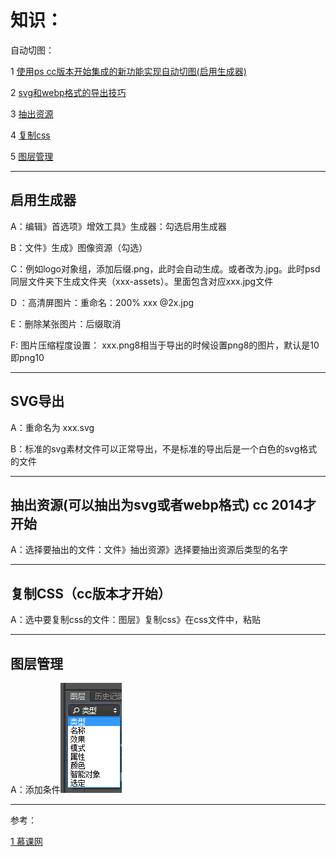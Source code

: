 # 知识：

自动切图：

1 [使用ps cc版本开始集成的新功能实现自动切图\(启用生成器\)](#启用生成器)

2 [svg和webp格式的导出技巧](#svg导出)

3 [抽出资源](#抽出资源可以抽出为svg或者webp格式-cc-2014才开始)

4 [复制css](#复制css（cc版本才开始）)

5 [图层管理](#图层管理)

---

## 启用生成器

A：编辑》首选项》增效工具》生成器：勾选启用生成器

B：文件》生成》图像资源（勾选）

C：例如logo对象组，添加后缀.png，此时会自动生成。或者改为.jpg。此时psd同层文件夹下生成文件夹（xxx-assets）。里面包含对应xxx.jpg文件

D ：高清屏图片：重命名：200% xxx @2x.jpg

E：删除某张图片：后缀取消

F: 图片压缩程度设置： xxx.png8相当于导出的时候设置png8的图片，默认是10即png10

---

## SVG导出

A：重命名为 xxx.svg

B：标准的svg素材文件可以正常导出，不是标准的导出后是一个白色的svg格式的文件

---

## 抽出资源\(可以抽出为svg或者webp格式\) cc 2014才开始

A：选择要抽出的文件：文件》抽出资源》选择要抽出资源后类型的名字

---

## 复制CSS（cc版本才开始）

A：选中要复制css的文件：图层》复制css》在css文件中，粘贴

---

## 图层管理

A：添加条件![](/assets/slice-extend-tcgl01.png)

---

参考：

[1 慕课网](http://www.imooc.com/video/9944)

